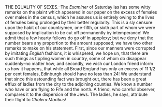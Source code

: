 THE EQUALITY OF SEXES.–The *Examiner*  of Saturday las has some witty remarks on the plaint which appeared in our paper on the excess of females over males in the census, which he assures us is entirely owing to the lives of females being prolonged by their better regularity. This is a sly censure upon the habit of our countrymen, one-fifth, or sixth part of whom we were supposed by implication to be cut off permanently by intemperance! We admit that a few hearty fellows do go off in apoplexy; but we deny that the number bears any proportion to the amount supposed; we have two other remarks to make on his statement. First, since our manners were corrupted by imitating *English*  fashions, it is whispered, we hope un, that there are such things as tippling women in country, some of whom do disappear suddenly–no matter how; and secondly, we wish our London friend inform us how it happens, that while all Broad England has only an excess of 11 1/2 per cent females, Edinburgh should have no less than 24! We understand that since this astounding fact was brought out, there has been a great efflux of ladies from the city to the adjoining counties. We know a number who have or are flying to Fife and the north. A friend, who careful observer, compares it to the dispersion of the Jews. The ladies, he says, attribute their flight to *Cholera Maribus!*